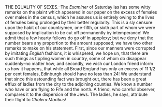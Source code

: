 THE EQUALITY OF SEXES.–The *Examiner*  of Saturday las has some witty remarks on the plaint which appeared in our paper on the excess of females over males in the census, which he assures us is entirely owing to the lives of females being prolonged by their better regularity. This is a sly censure upon the habit of our countrymen, one-fifth, or sixth part of whom we were supposed by implication to be cut off permanently by intemperance! We admit that a few hearty fellows do go off in apoplexy; but we deny that the number bears any proportion to the amount supposed; we have two other remarks to make on his statement. First, since our manners were corrupted by imitating *English*  fashions, it is whispered, we hope un, that there are such things as tippling women in country, some of whom do disappear suddenly–no matter how; and secondly, we wish our London friend inform us how it happens, that while all Broad England has only an excess of 11 1/2 per cent females, Edinburgh should have no less than 24! We understand that since this astounding fact was brought out, there has been a great efflux of ladies from the city to the adjoining counties. We know a number who have or are flying to Fife and the north. A friend, who careful observer, compares it to the dispersion of the Jews. The ladies, he says, attribute their flight to *Cholera Maribus!*